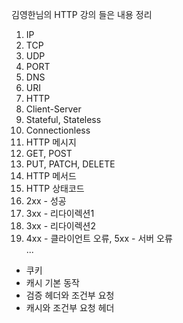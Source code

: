 김영한님의 HTTP 강의 들은 내용 정리

1. IP
2. TCP
3. UDP
4. PORT
5. DNS
6. URI
7. HTTP
8. Client-Server
9. Stateful, Stateless
10. Connectionless
11. HTTP 메시지
12. GET, POST
13. PUT, PATCH, DELETE
14. HTTP 메서드
15. HTTP 상태코드
16. 2xx - 성공
17. 3xx - 리다이렉션1
18. 3xx - 리다이렉션2
19. 4xx - 클라이언트 오류, 5xx - 서버 오류  
...  
- 쿠키  
- 캐시 기본 동작  
- 검증 헤더와 조건부 요청
- 캐시와 조건부 요청 헤더
